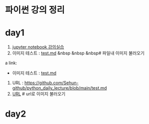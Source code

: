 # 파이썬 강의 정리

# day1

1. [jupyter notebook 강의실습](1-01JupyterNotebook.ipynb)
2. 이미지 테스트 : [test.md](test.md) &nbsp &nbsp &nbsp# 파일내 이미지 불러오기

a link:
 - 이미지 테스트 : <a href='test.md'>test.md</a>

1. URL : https://github.com/Sehun-github/python_daily_lecture/blob/main/test.md
2. [URL](https://github.com/Sehun-github/python_daily_lecture/blob/main/test.md)  # url로 이미지 불러오기


# day2


